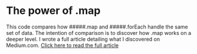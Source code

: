 # The power of .map

This code compares how #####.map and #####.forEach handle the same set of data. The intention of comparison is to discover how .map works on a deeper level. I wrote a full article detailing what I discovered on Medium.com. [Click here to read the full article](https://medium.com/@petertumulty/the-power-of-the-map-method-4db6b1a73655) 
